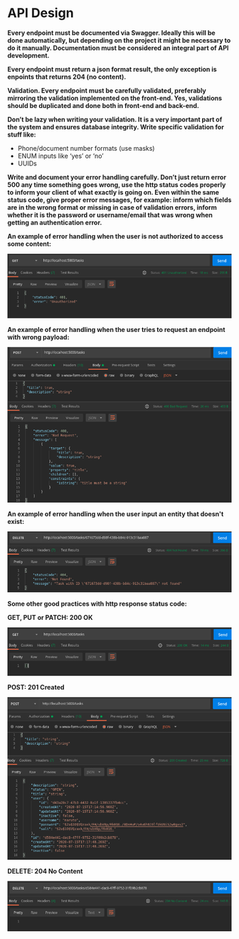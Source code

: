 # API Design

**Every endpoint must be documented via Swagger. Ideally this will be done automatically, but depending on the project it might be necessary to do it manually. Documentation must be considered an integral part of API development.**

**Every endpoint must return a json format result, the only exception is enpoints that returns 204 (no content).**

**Validation. Every endpoint must be carefully validated, preferably mirroring the validation implemented on the front-end. Yes, validations should be duplicated and done both in front-end and back-end.**

**Don’t be lazy when writing your validation. It is a very important part of the system and ensures database integrity. Write specific validation for stuff like:**

* Phone/document number formats (use masks)
* ENUM inputs like ‘yes’ or ‘no’
* UUIDs

**Write and document your error handling carefully. Don’t just return error 500 any time something goes wrong, use the http status codes properly to inform your client of what exactly is going on. Even within the same status code, give proper error messages, for example: inform which fields are in the wrong format or missing in case of validation errors, inform whether it is the password or username/email that was wrong when getting an authentication error.**

**An example of error handling when the user is not authorized to access some content:**

![request-unauthorized](assets/request-unauthorized.png)

**An example of error handling when the user tries to request an endpoint with wrong payload:**

![request-badrequest](assets/request-badrequest.png)

**An example of error handling when the user input an entity that doesn't exist:**

![request-notfound](assets/request-notfound.png)

**Some other good practices with http response status code:**

**GET, PUT or PATCH: 200 OK**

![request-ok](assets/request-ok.png)

**POST: 201 Created**

![request-created](assets/request-created.png)

**DELETE: 204 No Content**

![request-nocontent](assets/request-nocontent.png)